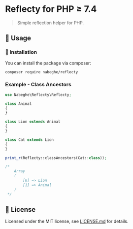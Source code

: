 # Reflecty for PHP ≥ 7.4

> Simple reflection helper for PHP.

## 🫡 Usage

### 🚀 Installation

You can install the package via composer:

```bash
composer require nabeghe/reflecty
```

### Example - Class Ancestors

```php
use Nabeghe\Reflecty\Reflecty;

class Animal
{
}

class Lion extends Animal
{
}

class Cat extends Lion
{
}

print_r(Reflecty::classAncestors(Cat::class));

/*
    Array
    (
        [0] => Lion
        [1] => Animal
    )
 */
```

## 📖 License

Licensed under the MIT license, see [LICENSE.md](LICENSE.md) for details.